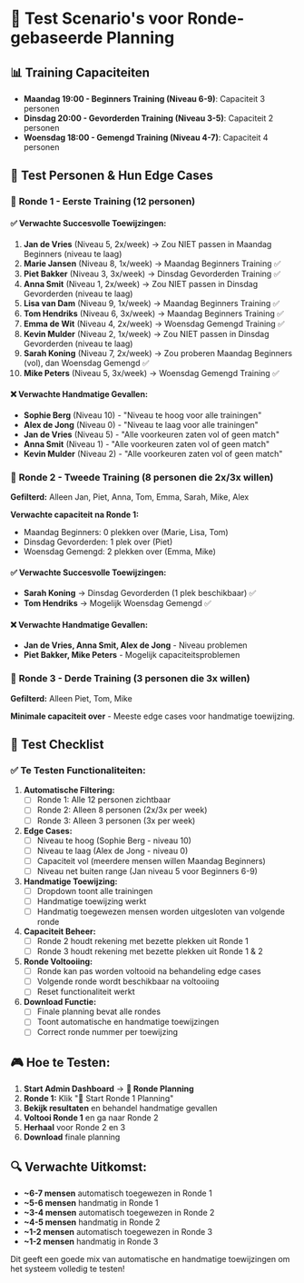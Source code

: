 # 🧪 Test Scenario's voor Ronde-gebaseerde Planning

## 📊 Training Capaciteiten
- **Maandag 19:00 - Beginners Training (Niveau 6-9)**: Capaciteit 3 personen
- **Dinsdag 20:00 - Gevorderden Training (Niveau 3-5)**: Capaciteit 2 personen  
- **Woensdag 18:00 - Gemengd Training (Niveau 4-7)**: Capaciteit 4 personen

## 👥 Test Personen & Hun Edge Cases

### 🎯 **Ronde 1 - Eerste Training (12 personen)**

#### ✅ **Verwachte Succesvolle Toewijzingen:**
1. **Jan de Vries** (Niveau 5, 2x/week) → Zou NIET passen in Maandag Beginners (niveau te laag)
2. **Marie Jansen** (Niveau 8, 1x/week) → Maandag Beginners Training ✅
3. **Piet Bakker** (Niveau 3, 3x/week) → Dinsdag Gevorderden Training ✅  
4. **Anna Smit** (Niveau 1, 2x/week) → Zou NIET passen in Dinsdag Gevorderden (niveau te laag)
5. **Lisa van Dam** (Niveau 9, 1x/week) → Maandag Beginners Training ✅
6. **Tom Hendriks** (Niveau 6, 3x/week) → Maandag Beginners Training ✅
7. **Emma de Wit** (Niveau 4, 2x/week) → Woensdag Gemengd Training ✅
8. **Kevin Mulder** (Niveau 2, 1x/week) → Zou NIET passen in Dinsdag Gevorderden (niveau te laag)
9. **Sarah Koning** (Niveau 7, 2x/week) → Zou proberen Maandag Beginners (vol), dan Woensdag Gemengd ✅
10. **Mike Peters** (Niveau 5, 3x/week) → Woensdag Gemengd Training ✅

#### ❌ **Verwachte Handmatige Gevallen:**
- **Sophie Berg** (Niveau 10) - "Niveau te hoog voor alle trainingen"
- **Alex de Jong** (Niveau 0) - "Niveau te laag voor alle trainingen"  
- **Jan de Vries** (Niveau 5) - "Alle voorkeuren zaten vol of geen match"
- **Anna Smit** (Niveau 1) - "Alle voorkeuren zaten vol of geen match"
- **Kevin Mulder** (Niveau 2) - "Alle voorkeuren zaten vol of geen match"

### 🎯 **Ronde 2 - Tweede Training (8 personen die 2x/3x willen)**

**Gefilterd:** Alleen Jan, Piet, Anna, Tom, Emma, Sarah, Mike, Alex

**Verwachte capaciteit na Ronde 1:**
- Maandag Beginners: 0 plekken over (Marie, Lisa, Tom)
- Dinsdag Gevorderden: 1 plek over (Piet)  
- Woensdag Gemengd: 2 plekken over (Emma, Mike)

#### ✅ **Verwachte Succesvolle Toewijzingen:**
- **Sarah Koning** → Dinsdag Gevorderden (1 plek beschikbaar) ✅
- **Tom Hendriks** → Mogelijk Woensdag Gemengd ✅

#### ❌ **Verwachte Handmatige Gevallen:**
- **Jan de Vries, Anna Smit, Alex de Jong** - Niveau problemen
- **Piet Bakker, Mike Peters** - Mogelijk capaciteitsproblemen

### 🎯 **Ronde 3 - Derde Training (3 personen die 3x willen)**

**Gefilterd:** Alleen Piet, Tom, Mike

**Minimale capaciteit over** - Meeste edge cases voor handmatige toewijzing.

## 🧪 **Test Checklist**

### ✅ **Te Testen Functionaliteiten:**

1. **Automatische Filtering:**
   - [ ] Ronde 1: Alle 12 personen zichtbaar
   - [ ] Ronde 2: Alleen 8 personen (2x/3x per week)
   - [ ] Ronde 3: Alleen 3 personen (3x per week)

2. **Edge Cases:**
   - [ ] Niveau te hoog (Sophie Berg - niveau 10)
   - [ ] Niveau te laag (Alex de Jong - niveau 0)  
   - [ ] Capaciteit vol (meerdere mensen willen Maandag Beginners)
   - [ ] Niveau net buiten range (Jan niveau 5 voor Beginners 6-9)

3. **Handmatige Toewijzing:**
   - [ ] Dropdown toont alle trainingen
   - [ ] Handmatige toewijzing werkt
   - [ ] Handmatig toegewezen mensen worden uitgesloten van volgende ronde

4. **Capaciteit Beheer:**
   - [ ] Ronde 2 houdt rekening met bezette plekken uit Ronde 1
   - [ ] Ronde 3 houdt rekening met bezette plekken uit Ronde 1 & 2

5. **Ronde Voltooiing:**
   - [ ] Ronde kan pas worden voltooid na behandeling edge cases
   - [ ] Volgende ronde wordt beschikbaar na voltooiing
   - [ ] Reset functionaliteit werkt

6. **Download Functie:**
   - [ ] Finale planning bevat alle rondes
   - [ ] Toont automatische en handmatige toewijzingen
   - [ ] Correct ronde nummer per toewijzing

## 🎮 **Hoe te Testen:**

1. **Start Admin Dashboard** → **🎯 Ronde Planning**
2. **Ronde 1:** Klik "🚀 Start Ronde 1 Planning"
3. **Bekijk resultaten** en behandel handmatige gevallen
4. **Voltooi Ronde 1** en ga naar Ronde 2
5. **Herhaal** voor Ronde 2 en 3
6. **Download** finale planning

## 🔍 **Verwachte Uitkomst:**

- **~6-7 mensen** automatisch toegewezen in Ronde 1
- **~5-6 mensen** handmatig in Ronde 1  
- **~3-4 mensen** automatisch toegewezen in Ronde 2
- **~4-5 mensen** handmatig in Ronde 2
- **~1-2 mensen** automatisch toegewezen in Ronde 3
- **~1-2 mensen** handmatig in Ronde 3

Dit geeft een goede mix van automatische en handmatige toewijzingen om het systeem volledig te testen! 